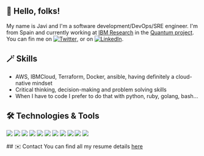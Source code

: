 ## 👋 Hello, folks! 
My name is Javi and I'm a software development/DevOps/SRE engineer. I'm from Spain and currently working at [IBM Research](https://research.ibm.com/) in the [Quantum project](https://www.ibm.com/quantum-computing/). You can fin me on [![Twitter][1.2]][1], or on [![LinkedIn][3.2]][3].

## 🪄  Skills 
* AWS, IBMCloud, Terraform, Docker, ansible, having definitely a cloud-native mindset
* Critical thinking, decision-making and problem solving skills
* When I have to code I prefer to do that with python, ruby, golang, bash...

## 🛠 Technologies & Tools
![](https://img.shields.io/badge/OS-Linux-informational?style=flat&logo=linux)
![](https://img.shields.io/badge/Editor-vim-informational?style=flat&logo=vim)
![](https://img.shields.io/badge/Code-Python-informational?style=flat&logo=python)
![](https://img.shields.io/badge/Code-Golang-informational?style=flat&logo=go)
![](https://img.shields.io/badge/Code-Make-informational?style=flat&logo=cmake)
![](https://img.shields.io/badge/Shell-Bash-informational?style=flat&logo=gnu-bash)
![](https://img.shields.io/badge/Tools-PostgreSQL-informational?style=flat&logo=postgresql)
![](https://img.shields.io/badge/Tools-MongoDB-informational?style=flat&logo=mongodb)
![](https://img.shields.io/badge/Tools-Docker-informational?style=flat&logo=docker)
![](https://img.shields.io/badge/Tools-Kubernetes-informational?style=flat&logo=kubernetes)
![](https://img.shields.io/badge/Tools-Red_Hat_OpenShift-informational?style=flat&logo=red-hat-open-shift)

## ✉️  Contact
You can find all my resume details [here](https://github.com/jjuarez/about.me)

<!-- links to social media icons -->

<!-- icons with padding -->
[1.1]: http://i.imgur.com/tXSoThF.png (twitter icon with padding)
[2.1]: http://i.imgur.com/0o48UoR.png (github icon with padding)

<!-- icons without padding -->
[1.2]: http://i.imgur.com/wWzX9uB.png (twitter icon without padding)
[2.2]: http://i.imgur.com/9I6NRUm.png (github icon without padding)
[3.2]: https://raw.githubusercontent.com/MartinHeinz/MartinHeinz/master/linkedin-3-16.png (LinkedIn icon without padding)

<!-- links to your social media accounts -->
[1]: https://twitter.com/thejtoken
[2]: https://github.com/jjuarez
[3]: https://www.linkedin.com/in/javierjuarez/

<!-- Resources -->
<!-- Icons: https://simpleicons.org/ -->
<!-- GitHub Stats: https://github.com/anuraghazra/github-readme-stats -->
<!-- Emojis: https://emojipedia.org/emoji/ -->
<!-- HTML Emojis: https://www.fileformat.info/index.htm -->
<!-- Shields: https://shields.io/ -->
<!-- Awesome GitHub Profile README: https://github.com/abhisheknaiidu/awesome-github-profile-readme -->
